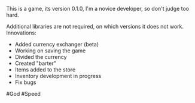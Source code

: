 This is a game, its version 0.1.0, I'm a novice developer, so don't judge too hard.

Additional libraries are not required, on which versions it does not work.
Innovations:

- Added currency exchanger (beta)
- Working on saving the game
- Divided the currency
- Created "barter"
- Items added to the store
- Inventory development in progress
- Fix bugs

#God #Speed
